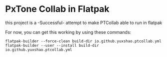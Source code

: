 # PxTone Collab in Flatpak

this project is a -Successful- attempt to make PTCollab able to run in flatpak

For now, you can get this working by using these commands:

```
flatpak-builder --force-clean build-dir io.github.yuxshao.ptcollab.yml
flatpak-builder --user --install build-dir io.github.yuxshao.ptcollab.yml
```
